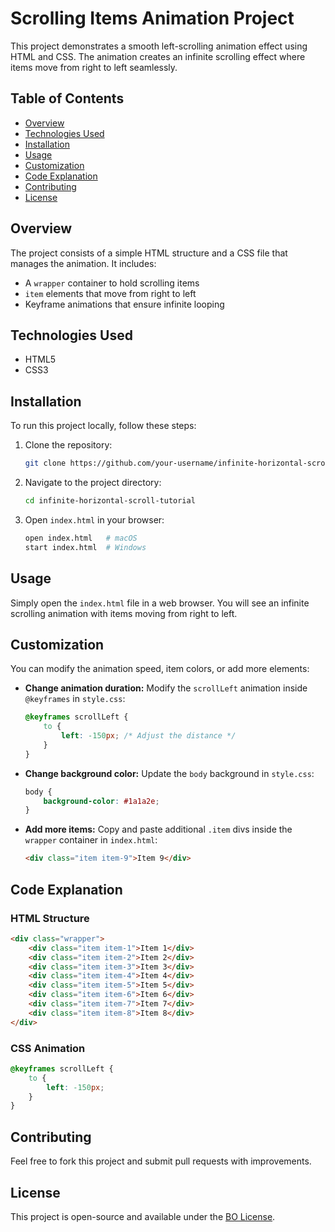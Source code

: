 # Scrolling Items Animation Project

This project demonstrates a smooth left-scrolling animation effect using HTML and CSS. The animation creates an infinite scrolling effect where items move from right to left seamlessly.

## Table of Contents
- [Overview](#overview)
- [Technologies Used](#technologies-used)
- [Installation](#installation)
- [Usage](#usage)
- [Customization](#customization)
- [Code Explanation](#code-explanation)
- [Contributing](#contributing)
- [License](#license)

## Overview
The project consists of a simple HTML structure and a CSS file that manages the animation. It includes:
- A `wrapper` container to hold scrolling items
- `item` elements that move from right to left
- Keyframe animations that ensure infinite looping

## Technologies Used
- HTML5
- CSS3

## Installation
To run this project locally, follow these steps:

1. Clone the repository:
   ```bash
   git clone https://github.com/your-username/infinite-horizontal-scroll-tutorial.git
   ```
2. Navigate to the project directory:
   ```bash
   cd infinite-horizontal-scroll-tutorial
   ```
3. Open `index.html` in your browser:
   ```bash
   open index.html   # macOS
   start index.html  # Windows
   ```

## Usage
Simply open the `index.html` file in a web browser. You will see an infinite scrolling animation with items moving from right to left.

## Customization
You can modify the animation speed, item colors, or add more elements:

- **Change animation duration:**
  Modify the `scrollLeft` animation inside `@keyframes` in `style.css`:
  ```css
  @keyframes scrollLeft {
      to {
          left: -150px; /* Adjust the distance */
      }
  }
  ```
- **Change background color:**
  Update the `body` background in `style.css`:
  ```css
  body {
      background-color: #1a1a2e;
  }
  ```
- **Add more items:**
  Copy and paste additional `.item` divs inside the `wrapper` container in `index.html`:
  ```html
  <div class="item item-9">Item 9</div>
  ```

## Code Explanation
### HTML Structure
```html
<div class="wrapper">
    <div class="item item-1">Item 1</div>
    <div class="item item-2">Item 2</div>
    <div class="item item-3">Item 3</div>
    <div class="item item-4">Item 4</div>
    <div class="item item-5">Item 5</div>
    <div class="item item-6">Item 6</div>
    <div class="item item-7">Item 7</div>
    <div class="item item-8">Item 8</div>
</div>
```

### CSS Animation
```css
@keyframes scrollLeft {
    to {
        left: -150px;
    }
}
```

## Contributing
Feel free to fork this project and submit pull requests with improvements.

## License
This project is open-source and available under the [BO License](LICENSE).
